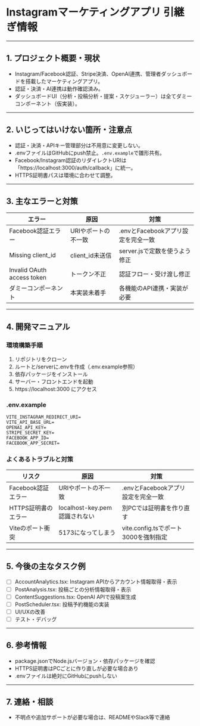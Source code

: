# Instagramマーケティングアプリ 引継ぎ情報

---

## 1. プロジェクト概要・現状
- Instagram/Facebook認証、Stripe決済、OpenAI連携、管理者ダッシュボードを搭載したマーケティングアプリ。
- 認証・決済・AI連携は動作確認済み。
- ダッシュボードUI（分析・投稿分析・提案・スケジューラー）は全てダミーコンポーネント（仮実装）。

---

## 2. いじってはいけない箇所・注意点
- 認証・決済・APIキー管理部分は不用意に変更しない。
- .envファイルはGitHubにpush禁止。`.env.example`で雛形共有。
- Facebook/Instagram認証のリダイレクトURIは「https://localhost:3000/auth/callback」に統一。
- HTTPS証明書パスは環境に合わせて調整。

---

## 3. 主なエラーと対策
| エラー | 原因 | 対策 |
|--------|------|------|
| Facebook認証エラー | URIやポートの不一致 | .envとFacebookアプリ設定を完全一致 |
| Missing client_id | client_id未送信 | server.jsで定数を使うよう修正 |
| Invalid OAuth access token | トークン不正 | 認証フロー・受け渡し修正 |
| ダミーコンポーネント | 本実装未着手 | 各機能のAPI連携・実装が必要 |

---

## 4. 開発マニュアル
### 環境構築手順
1. リポジトリをクローン
2. ルートと/serverに.envを作成（.env.example参照）
3. 依存パッケージをインストール
4. サーバー・フロントエンドを起動
5. https://localhost:3000 にアクセス

### .env.example
```
VITE_INSTAGRAM_REDIRECT_URI=
VITE_API_BASE_URL=
OPENAI_API_KEY=
STRIPE_SECRET_KEY=
FACEBOOK_APP_ID=
FACEBOOK_APP_SECRET=
```

### よくあるトラブルと対策
| リスク | 原因 | 対策 |
|--------|------|------|
| Facebook認証エラー | URIやポートの不一致 | .envとFacebookアプリ設定を完全一致 |
| HTTPS証明書のエラー | localhost-key.pem認識されない | 別PCでは証明書を作り直す |
| Viteのポート衝突 | 5173になってしまう | vite.config.tsでポート3000を強制指定 |

---

## 5. 今後の主なタスク例
- [ ] AccountAnalytics.tsx: Instagram APIからアカウント情報取得・表示
- [ ] PostAnalysis.tsx: 投稿ごとの分析情報取得・表示
- [ ] ContentSuggestions.tsx: OpenAI APIで投稿案生成
- [ ] PostScheduler.tsx: 投稿予約機能の実装
- [ ] UI/UXの改善
- [ ] テスト・デバッグ

---

## 6. 参考情報
- package.jsonでNode.jsバージョン・依存パッケージを確認
- HTTPS証明書はPCごとに作り直しが必要な場合あり
- .envファイルは絶対にGitHubにpushしない

---

## 7. 連絡・相談
- 不明点や追加サポートが必要な場合は、READMEやSlack等で連絡 
